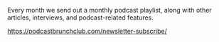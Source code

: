 Every month we send out a monthly podcast playlist, along with other articles, interviews, and podcast-related features.

https://podcastbrunchclub.com/newsletter-subscribe/
